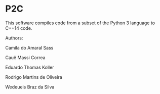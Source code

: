 # P2C
This software compiles code from a subset of the Python 3 language to C++14 code.

Authors:

Camila do Amaral Sass

Cauê Massi Correa

Eduardo Thomas Koller

Rodrigo Martins de Oliveira

Wedeueis Braz da Silva


